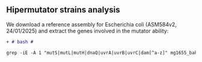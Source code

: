 ## Hipermutator strains analysis

We download a reference assembly for Escherichia coli (ASM584v2, 24/01/2025) and extract the genes involved in the mutator ability: 

```diff
+ # bash #

grep -iE -A 1 "mutS|mutL|mutH|dnaQ|uvrA|uvrB|uvrC|dam[^a-z]" mg1655_bakta/mg1655.ffn > mutator_genes.fasta

```




